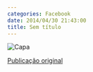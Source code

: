 ```yaml
---
categories: Facebook
date: 2014/04/30 21:43:00
title: Sem título
---
```


![Capa][1]

[Publicação original](https://www.facebook.com/photo.php?fbid=1418032881800409&set=a.1418032925133738.1073741827.1418031755133855)

[1]: ../../img/10247381_1418032881800409_2874110439653642254_n.jpg
